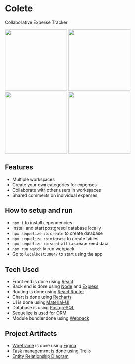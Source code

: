 # Colete
Collaborative Expense Tracker

<img src="https://user-images.githubusercontent.com/17814490/188211650-548fc6d6-d6bf-4715-8b4a-554a000bdb97.png" width="200"> <img src="https://user-images.githubusercontent.com/17814490/188208762-672703bd-b480-4b79-8e52-7ffddcb444e3.png" width="200"> <img src="https://user-images.githubusercontent.com/17814490/188211420-a517f6c3-6a47-45c2-82d6-13229e42556b.png" width="200"> <img src="https://user-images.githubusercontent.com/17814490/188209647-1bdff39f-1077-41b2-91a6-c98e98b66b13.png" width="200">

## Features
- Multiple workspaces
- Create your own categories for expenses 
- Collaborate with other users in workspaces
- Shared comments on individual expenses

## How to setup and run
- ```npm i``` to install dependencies
- Install and start postgresql database locally
- ```npx sequelize db:create``` to create database
- ```npx sequelize db:migrate``` to create tables
- ```npx sequelize db:seed:all``` to create seed data
- ```npm run watch``` to run webpack
- Go to ```localhost:3004/``` to start using the app

## Tech Used
- Front end is done using [React](https://reactjs.org/)
- Back end is done using [Node](https://nodejs.org/) and [Express](https://expressjs.com/)
- Routing is done using [React Router](https://reactrouter.com/)
- Chart is done using [Recharts](https://recharts.org/)
- UI is done using [Material-UI](https://mui.com/)
- Database is using [PostgreSQL](https://www.postgresql.org/)
- [Sequelize](https://sequelize.org/) is used for ORM
- Module bundler done using [Webpack](https://webpack.js.org/)

## Project Artifacts
- [Wireframe](https://www.figma.com/file/7j7m1ieb9UYsUYxl33JLTo/Collaborative-Expense-Tracker?node-id=231%3A929) is done using [Figma](https://www.figma.com/)
- [Task management](https://trello.com/b/HQA4ajW0/expense-tracker) is done using [Trello](https://trello.com/)
- [Entity Relationship Diagram](https://lucid.app/lucidchart/ba27ae21-fa18-4d98-a423-358fa9d66138/edit?viewport_loc=-445%2C19%2C2733%2C1275%2C0_0&invitationId=inv_85a04841-588a-45e0-9cca-688575205e68#)
